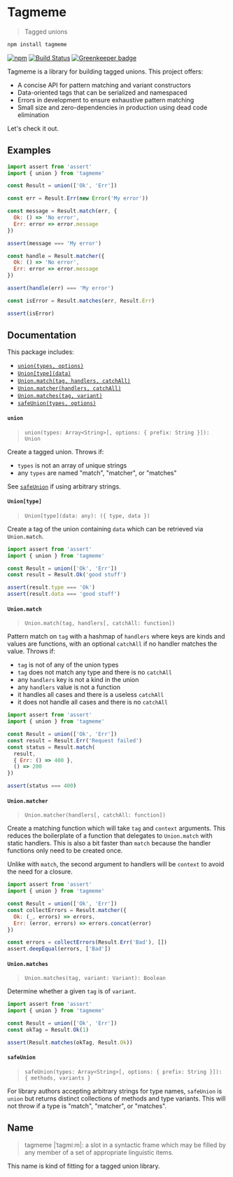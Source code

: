 # Tagmeme
> Tagged unions

```sh
npm install tagmeme
```

[![npm](https://img.shields.io/npm/v/tagmeme.svg)](https://www.npmjs.com/package/tagmeme)
[![Build Status](https://travis-ci.org/andrejewski/tagmeme.svg?branch=master)](https://travis-ci.org/andrejewski/tagmeme)
[![Greenkeeper badge](https://badges.greenkeeper.io/andrejewski/tagmeme.svg)](https://greenkeeper.io/)

Tagmeme is a library for building tagged unions.
This project offers:

- A concise API for pattern matching and variant constructors
- Data-oriented tags that can be serialized and namespaced
- Errors in development to ensure exhaustive pattern matching
- Small size and zero-dependencies in production using dead code elimination

Let's check it out.

## Examples

```js
import assert from 'assert'
import { union } from 'tagmeme'

const Result = union(['Ok', 'Err'])

const err = Result.Err(new Error('My error'))

const message = Result.match(err, {
  Ok: () => 'No error',
  Err: error => error.message
})

assert(message === 'My error')

const handle = Result.matcher({
  Ok: () => 'No error',
  Err: error => error.message
})

assert(handle(err) === 'My error')

const isError = Result.matches(err, Result.Err)

assert(isError)
```

## Documentation

This package includes:

- [`union(types, options)`](#union)
- [`Union[type](data)`](#uniontype)
- [`Union.match(tag, handlers, catchAll)`](#unionmatch)
- [`Union.matcher(handlers, catchAll)`](#unionmatcher)
- [`Union.matches(tag, variant)`](#unionmatches)
- [`safeUnion(types, options)`](#safeunion)

#### `union`
> `union(types: Array<String>[, options: { prefix: String }]): Union`

Create a tagged union. Throws if:
  - `types` is not an array of unique strings
  - any `types` are named "match", "matcher", or "matches"

See [`safeUnion`](#safeunion) if using arbitrary strings.

#### `Union[type]`
> `Union[type](data: any): ({ type, data })`

Create a tag of the union containing `data` which can be retrieved via `Union.match`.

```js
import assert from 'assert'
import { union } from 'tagmeme'

const Result = union(['Ok', 'Err'])
const result = Result.Ok('good stuff')

assert(result.type === 'Ok')
assert(result.data === 'good stuff')
```

#### `Union.match`
> `Union.match(tag, handlers[, catchAll: function])`

Pattern match on `tag` with a hashmap of `handlers` where keys are kinds and values are functions, with an optional `catchAll` if no handler matches the value.
Throws if:
  - `tag` is not of any of the union types
  - `tag` does not match any type and there is no `catchAll`
  - any `handlers` key is not a kind in the union
  - any `handlers` value is not a function
  - it handles all cases and there is a useless `catchAll`
  - it does not handle all cases and there is no `catchAll`

```js
import assert from 'assert'
import { union } from 'tagmeme'

const Result = union(['Ok', 'Err'])
const result = Result.Err('Request failed')
const status = Result.match(
  result,
  { Err: () => 400 },
  () => 200
})

assert(status === 400)
```

#### `Union.matcher`
> `Union.matcher(handlers[, catchAll: function])`

Create a matching function which will take `tag` and `context` arguments.
This reduces the boilerplate of a function that delegates to `Union.match` with static handlers.
This is also a bit faster than `match` because the handler functions only need to be created once.

Unlike with `match`, the second argument to handlers will be `context` to avoid the need for a closure.

```js
import assert from 'assert'
import { union } from 'tagmeme'

const Result = union(['Ok', 'Err'])
const collectErrors = Result.matcher({
  Ok: (_, errors) => errors,
  Err: (error, errors) => errors.concat(error)
})

const errors = collectErrors(Result.Err('Bad'), [])
assert.deepEqual(errors, ['Bad'])
```

#### `Union.matches`
> `Union.matches(tag, variant: Variant): Boolean`

Determine whether a given `tag` is of `variant`.

```js
import assert from 'assert'
import { union } from 'tagmeme'

const Result = union(['Ok', 'Err'])
const okTag = Result.Ok(1)

assert(Result.matches(okTag, Result.Ok))
```

#### `safeUnion`
> `safeUnion(types: Array<String>[, options: { prefix: String }]): { methods, variants }`

For library authors accepting arbitrary strings for type names, `safeUnion` is `union` but returns distinct collections of methods and type variants.
This will not throw if a type is "match", "matcher", or "matches".

## Name

> tagmeme |ˈtaɡmiːm|: a slot in a syntactic frame which may be filled by any member of a set of appropriate linguistic items.

This name is kind of fitting for a tagged union library.

